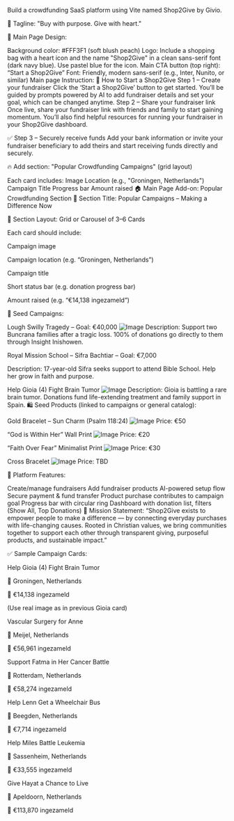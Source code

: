 Build a crowdfunding SaaS platform using Vite named Shop2Give by Givio.

🎯 Tagline: "Buy with purpose. Give with heart."

🎨 Main Page Design:

Background color: #FFF3F1 (soft blush peach)
Logo: Include a shopping bag with a heart icon and the name "Shop2Give" in a clean sans-serif font (dark navy blue). Use pastel blue for the icon.
Main CTA button (top right): “Start a Shop2Give”
Font: Friendly, modern sans-serif (e.g., Inter, Nunito, or similar)
Main page Instruction: 📖 How to Start a Shop2Give Step 1 – Create your fundraiser Click the ‘Start a Shop2Give’ button to get started. You’ll be guided by prompts powered by AI to add fundraiser details and set your goal, which can be changed anytime.
Step 2 – Share your fundraiser link
Once live, share your fundraiser link with friends and family to start gaining momentum. You’ll also find helpful resources for running your fundraiser in your Shop2Give dashboard.

✅ Step 3 – Securely receive funds
Add your bank information or invite your fundraiser beneficiary to add theirs and start receiving funds directly and securely.

🔥 Add section: "Popular Crowdfunding Campaigns" (grid layout)

Each card includes:
Image
Location (e.g., "Groningen, Netherlands")
Campaign Title
Progress bar
Amount raised
🏠 Main Page Add-on: Popular Crowdfunding Section
📌 Section Title:
Popular Campaigns – Making a Difference Now

🧱 Section Layout: Grid or Carousel of 3–6 Cards

Each card should include:

Campaign image

Campaign location (e.g. “Groningen, Netherlands”)

Campaign title

Short status bar (e.g. donation progress bar)

Amount raised (e.g. “€14,138 ingezameld”)

🌱 Seed Campaigns:

Lough Swilly Tragedy – Goal: €40,000
![Image](https://images.gofundme.com/adNYxdB_tQN0LrAYIeoPgf3AjXE=/720x405/https://d2g8igdw686xgo.cloudfront.net/91011737_1747073563241105_r.png)
Description: Support two Buncrana families after a tragic loss. 100% of donations go directly to them through Insight Inishowen.

Royal Mission School – Sifra Bachtiar – Goal: €7,000

Description: 17-year-old Sifra seeks support to attend Bible School. Help her grow in faith and purpose.

Help Gioia (4) Fight Brain Tumor ![Image](https://images.gofundme.com/FxLZnLlAQX256SxoNuRwl1rCouM=/720x405/https://d2g8igdw686xgo.cloudfront.net/91407201_1748463353680011_r.png) Description: Gioia is battling a rare brain tumor. Donations fund life-extending treatment and family support in Spain.
🛍️ Seed Products (linked to campaigns or general catalog):

Gold Bracelet – Sun Charm (Psalm 118:24)
![Image](https://img.kwcdn.com/product/open/81c21808a1b046e4b5d4acca86e6a60e-goods.jpeg?imageView2/2/w/1300/q/90/format/webp)
Price: €50

“God is Within Her” Wall Print
![Image](https://i.etsystatic.com/35438380/r/il/98e742/5552974797/il_1588xN.5552974797_rqhh.jpg)
Price: €20

“Faith Over Fear” Minimalist Print
![Image](https://i.etsystatic.com/36082814/r/il/cbe563/6028707336/il_1588xN.6028707336_6tmx.jpg)
Price: €30

Cross Bracelet
![Image](https://reginajewelry.co/cdn/shop/files/888C766A-8FF2-4645-97A0-9C649530C71C.jpg?v=1716458832&width=1100)
Price: TBD

🧰 Platform Features:

Create/manage fundraisers
Add fundraiser products
AI-powered setup flow
Secure payment & fund transfer
Product purchase contributes to campaign goal
Progress bar with circular ring
Dashboard with donation list, filters (Show All, Top Donations)
📖 Mission Statement:
“Shop2Give exists to empower people to make a difference — by connecting everyday purchases with life-changing causes. Rooted in Christian values, we bring communities together to support each other through transparent giving, purposeful products, and sustainable impact.”

✅ Sample Campaign Cards:

Help Gioia (4) Fight Brain Tumor

📍 Groningen, Netherlands

🧾 €14,138 ingezameld

(Use real image as in previous Gioia card)

Vascular Surgery for Anne

📍 Meijel, Netherlands

🧾 €56,961 ingezameld

Support Fatma in Her Cancer Battle

📍 Rotterdam, Netherlands

🧾 €58,274 ingezameld

Help Lenn Get a Wheelchair Bus

📍 Beegden, Netherlands

🧾 €7,714 ingezameld

Help Miles Battle Leukemia

📍 Sassenheim, Netherlands

🧾 €33,555 ingezameld

Give Hayat a Chance to Live

📍 Apeldoorn, Netherlands

🧾 €113,870 ingezameld
